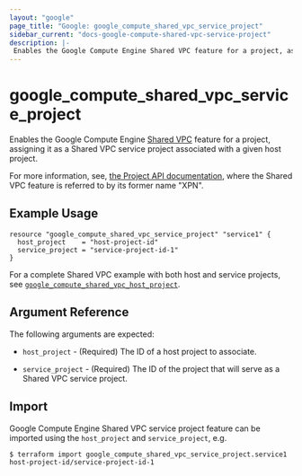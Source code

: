 ```yaml
---
layout: "google"
page_title: "Google: google_compute_shared_vpc_service_project"
sidebar_current: "docs-google-compute-shared-vpc-service-project"
description: |-
 Enables the Google Compute Engine Shared VPC feature for a project, assigning it as a service project.
---
```


# google_compute_shared_vpc_service_project

Enables the Google Compute Engine
[Shared VPC](https://cloud.google.com/compute/docs/shared-vpc)
feature for a project, assigning it as a Shared VPC service project associated
with a given host project.

For more information, see,
[the Project API documentation](https://cloud.google.com/compute/docs/reference/latest/projects),
where the Shared VPC feature is referred to by its former name "XPN".

## Example Usage

```hcl
resource "google_compute_shared_vpc_service_project" "service1" {
  host_project    = "host-project-id"
  service_project = "service-project-id-1"
}
```

For a complete Shared VPC example with both host and service projects, see
[`google_compute_shared_vpc_host_project`](/docs/providers/google/r/compute_shared_vpc_host_project.html).

## Argument Reference

The following arguments are expected:

* `host_project` - (Required) The ID of a host project to associate.

* `service_project` - (Required) The ID of the project that will serve as a Shared VPC service project.

## Import

Google Compute Engine Shared VPC service project feature can be imported using the `host_project` and `service_project`, e.g.

```
$ terraform import google_compute_shared_vpc_service_project.service1 host-project-id/service-project-id-1
```
